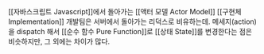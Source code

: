[[자바스크립트 Javascript]]에서 돌아가는 [[액터 모델 Actor Model]] [[구현체 Implementation]] 개발팀은 서버에서 돌아가는 리덕스로 비유하는데. 메세지(action)을 dispatch 해서 [[순수 함수 Pure Function]]로 [[상태 State]]를 변경한다는 점은 비슷하지만, 그 외에는 차이가 많다.